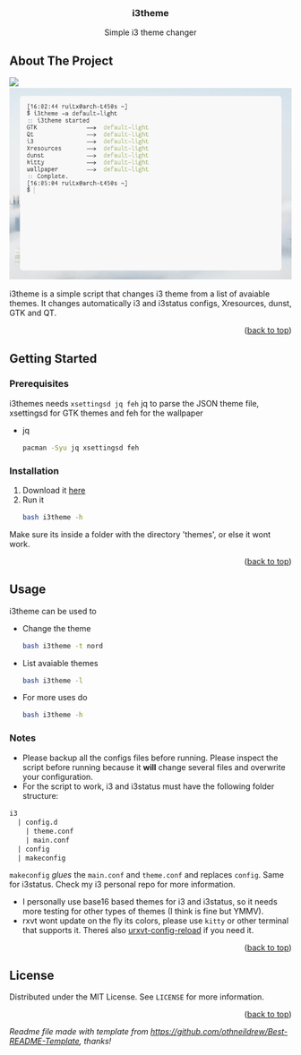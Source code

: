 <div id="top"></div>
<!--
*** Thanks for checking out the Best-README-Template. If you have a suggestion
*** that would make this better, please fork the repo and create a pull request
*** or simply open an issue with the tag "enhancement".
*** Don't forget to give the project a star!
*** Thanks again! Now go create something AMAZING! :D
-->

<!-- PROJECT LOGO -->
<br />
<div align="center">
  <h3 align="center">i3theme</h3>
  <p align="center">
    Simple i3 theme changer
    <br />
  </p>
</div>



<!-- ABOUT THE PROJECT -->
## About The Project

![](usage1.gif)
![](screenshot1.png)

<!--
![](screenshot2)
![](screenshot3)
![](screenshot4)
-->

i3theme is a simple script that changes i3 theme from a list of avaiable themes. It changes automatically i3 and i3status configs, Xresources, dunst, GTK and QT.

<p align="right">(<a href="#top">back to top</a>)</p>

<!-- GETTING STARTED -->
## Getting Started

### Prerequisites

i3themes needs ```xsettingsd jq feh```
jq to parse the JSON theme file, xsettingsd for GTK themes and feh for the wallpaper
* jq
  ```sh
  pacman -Syu jq xsettingsd feh
  ```

### Installation

1. Download it [here](https://github.com/rtxx/scripts/tree/main/i3theme)
2. Run it
   ```sh
   bash i3theme -h
   ```
Make sure its inside a folder with the directory 'themes', or else it wont work.

<p align="right">(<a href="#top">back to top</a>)</p>


<!-- USAGE EXAMPLES -->
## Usage

i3theme can be used to 

* Change the theme
  ```sh
  bash i3theme -t nord
  ```
* List avaiable themes
  ```sh
  bash i3theme -l
     ```
* For more uses do
  ```sh
  bash i3theme -h
     ```
### Notes
* Please backup all the configs files before running. Please inspect the script before running because it **will** change several files and overwrite your configuration.
* For the script to work, i3 and i3status must have the following folder structure:
```
i3
  | config.d
    | theme.conf
    | main.conf
  | config
  | makeconfig
```
``` makeconfig ``` _glues_ the ```main.conf``` and ```theme.conf``` and replaces ```config```. Same for i3status.
Check my i3 personal repo for more information.
* I personally use base16 based themes for i3 and i3status, so it needs more testing for other types of themes (I think is fine but YMMV).
* rxvt wont update on the fly its colors, please use ```kitty``` or other terminal that supports it. Thereś also [urxvt-config-reload](https://github.com/regnarg/urxvt-config-reload) if you need it.
<p align="right">(<a href="#top">back to top</a>)</p>



<!-- LICENSE -->
## License

Distributed under the MIT License. See `LICENSE` for more information.

<p align="right">(<a href="#top">back to top</a>)</p>

_Readme file made with template from https://github.com/othneildrew/Best-README-Template, thanks!_

<!-- MARKDOWN LINKS & IMAGES -->
<!-- https://www.markdownguide.org/basic-syntax/#reference-style-links -->
[product-screenshot]: screenshot1.png
